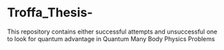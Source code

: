 # Troffa_Thesis-


This repository contains either successful attempts and unsuccessful one to look for quantum advantage in Quantum Many Body Physics Problems
